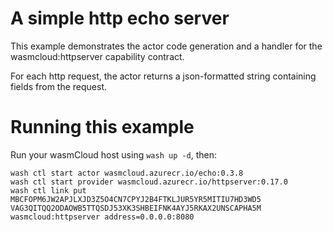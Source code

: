 # A simple http echo server

This example demonstrates the actor code generation and
a handler for the wasmcloud:httpserver capability contract.

For each http request, the actor returns a json-formatted
string containing fields from the request.

# Running this example

Run your wasmCloud host using `wash up -d`, then:

```shell
wash ctl start actor wasmcloud.azurecr.io/echo:0.3.8
wash ctl start provider wasmcloud.azurecr.io/httpserver:0.17.0
wash ctl link put MBCFOPM6JW2APJLXJD3Z5O4CN7CPYJ2B4FTKLJUR5YR5MITIU7HD3WD5 VAG3QITQQ2ODAOWB5TTQSDJ53XK3SHBEIFNK4AYJ5RKAX2UNSCAPHA5M wasmcloud:httpserver address=0.0.0.0:8080
```
